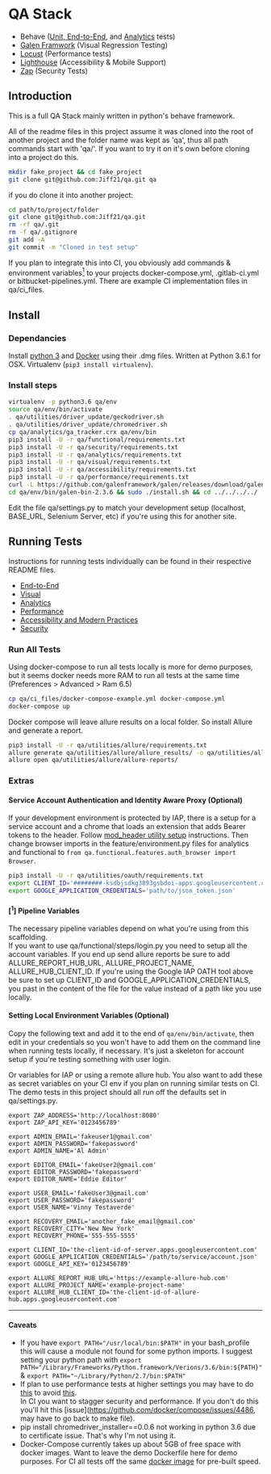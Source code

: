 # QA Stack

* Behave ([Unit, End-to-End](/functional), and [Analytics](/analytics) tests)
* [Galen Framwork](/visual) (Visual Regression Testing)
* [Locust](/performance) (Performance tests)
* [Lighthouse](/accessibility) (Accessibility & Mobile Support)
* [Zap](/security) (Security Tests)


## Introduction

This is a full QA Stack mainly written in python's behave framework.

All of the readme files in this project assume it was cloned into the root of
another project and the folder name was kept as 'qa', thus all path commands
start with 'qa/'. If you want to try it on it's own before cloning into a
project do this.

```bash
mkdir fake_project && cd fake_project
git clone git@github.com:Jiff21/qa.git qa
```

if you do clone it into another project:

```bash
cd path/to/project/folder
git clone git@github.com:Jiff21/qa.git
rm -rf qa/.git
rm -f qa/.gitignore
git add -A
git commit -m "Cloned in test setup"
```

If you plan to integrate this into CI, you obviously add commands & environment
variables[<sup>1</sup>](#1-pipeline-variables) to your projects
docker-compose.yml, .gitlab-ci.yml or bitbucket-pipelines.yml. There are example
CI implementation files in qa/ci_files.


## Install

### Dependancies

Install [python 3](https://www.python.org/downloads/) and
[Docker](https://store.docker.com/editions/community/docker-ce-desktop-mac)
using their .dmg files. Written at Python 3.6.1 for OSX. Virtualenv (`pip3 install virtualenv`).

### Install steps

```bash
virtualenv -p python3.6 qa/env
source qa/env/bin/activate
. qa/utilities/driver_update/geckodriver.sh
. qa/utilities/driver_update/chromedriver.sh
cp qa/analytics/ga_tracker.crx qa/env/bin
pip3 install -U -r qa/functional/requirements.txt
pip3 install -U -r qa/security/requirements.txt
pip3 install -U -r qa/analytics/requirements.txt
pip3 install -U -r qa/visual/requirements.txt
pip3 install -U -r qa/accessibility/requirements.txt
pip3 install -U -r qa/performance/requirements.txt
curl -L https://github.com/galenframework/galen/releases/download/galen-2.3.6/galen-bin-2.3.6.zip | tar xy -C qa/env/bin/
cd qa/env/bin/galen-bin-2.3.6 && sudo ./install.sh && cd ../../../../
```

Edit the file qa/settings.py to match your development setup (localhost,
BASE_URL, Selenium Server, etc) if you're using this for another site.


## Running Tests

Instructions for running tests individually can be found in their respective README files.

* [End-to-End](/functional#running-tests)
* [Visual](/visual#running-tests)
* [Analytics](/analytics#running-tests)
* [Performance](/performance#running-tests)
* [Accessibility and Modern Practices](/accessibility#running-tests)
* [Security](/security#running-tests)

### Run All Tests

Using docker-compose to run all tests locally is more for demo purposes, but
it seems docker needs more RAM to run all tests at the same time (Preferences >
Advanced > Ram 6.5)

```bash
cp qa/ci_files/docker-compose-example.yml docker-compose.yml
docker-compose up
```

Docker compose will leave allure results on a local folder. So install Allure
and generate a report.

```bash
pip3 install -U -r qa/utilities/allure/requirements.txt
allure generate qa/utilities/allure/allure_results/ -o qa/utilities/allure/allure-reports/ --clean
allure open qa/utilities/allure/allure-reports/
```


### Extras

#### Service Account Authentication and Identity Aware Proxy (Optional)
If your development environment is protected by IAP, there is a setup for a service account
and a chrome that loads an extension that adds Bearer tokens to the header. Follow
[mod_header utility setup](utilities/oauth) instructions. Then change browser imports in
the feature/environment.py files for analytics and functional to
```from qa.functional.features.auth_browser import Browser```.

```bash
pip3 install -U -r qa/utilities/oauth/requirements.txt
export CLIENT_ID='########-ksdbjsdkg3893gsbdoi-apps.googleusercontent.com'
export GOOGLE_APPLICATION_CREDENTIALS='path/to/json_token.json'
```

#### [<sup>1</sup>] Pipeline Variables

The necessary pipeline variables depend on what you're using from this scaffolding.  
If you want to use qa/functional/steps/login.py you need to setup all the account variables.
If you end up send allure reports be sure to add ALLURE_REPORT_HUB_URL, ALLURE_PROJECT_NAME,
ALLURE_HUB_CLIENT_ID. If you're using the Google IAP OATH tool above be sure to set up
CLIENT_ID and GOOGLE_APPLICATION_CREDENTIALS, you past in the content of the file for the
value instead of a path like you use locally.

#### Setting Local Environment Variables (Optional)

Copy the following text and add it to the end of ```qa/env/bin/activate```, then
edit in your credentials so you won't have to add them on the command line when
running tests locally, if necessary. It's just a skeleton for account setup if
you're testing something with user login.

Or variables for IAP or using a remote allure hub. You also want to add these
as secret variables on your CI env if you plan on running similar tests on CI.
The demo tests in this project should all run off the defaults set in
qa/settings.py.

```shell
export ZAP_ADDRESS='http://localhost:8080'
export ZAP_API_KEY='0123456789'

export ADMIN_EMAIL='fakeuser1@gmail.com'
export ADMIN_PASSWORD='fakepassword'
export ADMIN_NAME='Al Admin'

export EDITOR_EMAIL='fakeUser2@gmail.com'
export EDITOR_PASSWORD='fakepassword'
export EDITOR_NAME='Eddie Editor'

export USER_EMAIL='fakeUser3@gmail.com'
export USER_PASSWORD='fakepassword'
export USER_NAME='Vinny Testaverde'

export RECOVERY_EMAIL='another_fake_email@gmail.com'
export RECOVERY_CITY='New New York'
export RECOVERY_PHONE='555-555-5555'

export CLIENT_ID='the-client-id-of-server.apps.googleusercontent.com'
export GOOGLE_APPLICATION_CREDENTIALS='/path/to/service/account.json'
export GOOGLE_API_KEY='0123456789'

export ALLURE_REPORT_HUB_URL='https://example-allure-hub.com'
export ALLURE_PROJECT_NAME='example-project-name'
export ALLURE_HUB_CLIENT_ID='the-client-id-of-allure-hub.apps.googleusercontent.com'

```


---

#### Caveats

* If you have `export PATH="/usr/local/bin:$PATH"` in your bash_profile this
will cause a module not found for some python imports. I suggest setting your
python path with
  `export PATH="/Library/Frameworks/Python.framework/Verions/3.6/bin:${PATH}"` &
  `export PATH="~/Library/Python/2.7/bin:$PATH"`
* If plan to use performance tests at higher settings you may have to do [this](https://github.com/docker/for-mac/issues/1009) to avoid [this](https://github.com/docker/for-mac/issues/1374).  
In CI you want to stagger security and performance. If you don't do this you'll hit this
[issue](https://github.com/docker/compose/issues/4486, may have to go back to make file).
* pip install chromedriver_installer==0.0.6 not working in python 3.6 due to certificate issue.
  That's why I'm not using it.
* Docker-Compose currently takes up about 5GB of free space with docker images. Want to leave the demo Dockerfile here for demo purposes. For CI all tests off the same
  [docker image](https://hub.docker.com/r/jiffcampbell/qa_baglz/) for pre-built speed.
